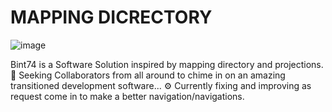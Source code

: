 # MAPPING DICRECTORY
![image](https://github.com/user-attachments/assets/f864ae1e-3068-4047-98d8-db8670a8073b)

Bint74 is a Software Solution inspired by mapping directory and projections. 
👬 Seeking Collaborators from all around to chime in on an amazing transitioned development software...
⚙️ Currently fixing and improving as request come in to make a better navigation/navigations.
